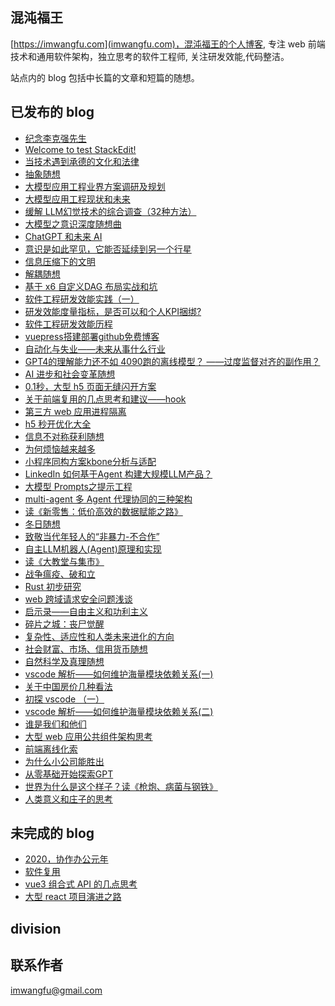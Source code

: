 ## 混沌福王
[https://imwangfu.com](imwangfu.com)，混沌福王的个人博客, 专注 web 前端技术和通用软件架构，独立思考的软件工程师, 关注研发效能,代码整洁。

站点内的 blog 包括中长篇的文章和短篇的随想。

## 已发布的 blog
- [纪念李克强先生](https://imwangfu.com/2023/10/likeqiang.html)
- [Welcome to test StackEdit!](https://imwangfu.com/2024/04/welcomefile.html)
- [当技术遇到承德的文化和法律](https://imwangfu.com/2023/09/about-chengde.html)
- [抽象随想](https://imwangfu.com/2022/06/abstract-thinking.html)
- [大模型应用工程业界方案调研及规划](https://imwangfu.com/2024/03/llm-engineering-survey.html)
- [大模型应用工程现状和未来](https://imwangfu.com/2024/03/llm-engineering-future.html)
- [缓解 LLM幻觉技术的综合调查（32种方法）](https://imwangfu.com/2024/01/llm-illusion.html)
- [大模型之意识深度随想曲](https://imwangfu.com/2024/02/random-deepin-llm-think.html)
- [ChatGPT 和未来 AI](https://imwangfu.com/2023/02/chatgpt-feature.html)
- [意识是如此罕见，它能否延续到另一个行星](https://imwangfu.com/2024/04/consciousness-beyond-earth.html)
- [信息压缩下的文明](https://imwangfu.com/2023/10/civilization.html)
- [解耦随想](https://imwangfu.com/2022/08/coupling-thinking.html)
- [基于 x6 自定义DAG 布局实战和坑](https://imwangfu.com/2023/07/dag-in-x6.html)
- [软件工程研发效能实践（一）](https://imwangfu.com/2022/06/software-efficiency-practice.html)
- [研发效能度量指标，是否可以和个人KPI捆绑?](https://imwangfu.com/2022/08/can-not-measure-software.html)
- [软件工程研发效能历程](https://imwangfu.com/2022/02/software-efficiency.html)
- [vuepress搭建部署github免费博客](https://imwangfu.com/2020/02/github-pages-vuepress.html)
- [自动化与失业——未来从事什么行业](https://imwangfu.com/2022/08/feature-work.html)
- [GPT4的理解能力还不如 4090跑的离线模型？ ——过度监督对齐的副作用？](https://imwangfu.com/2024/03/gpt4-translate-problem.html)
- [AI 进步和社会变革随想](https://imwangfu.com/2023/04/gpt-think-about.html)
- [0.1秒，大型 h5 页面无缝闪开方案](https://imwangfu.com/2020/05/h5-optimize-to-second-opening.html)
- [关于前端复用的几点思考和建议——hook](https://imwangfu.com/2022/09/hook-thinking.html)
- [第三方 web 应用进程隔离](https://imwangfu.com/2020/06/iframe-site-isolation.html)
- [h5 秒开优化大全](https://imwangfu.com/2019/10/hybrid-h5-optimize.html)
- [信息不对称获利随想](https://imwangfu.com/2023/04/information-asymmetry.html)
- [为何烦恼越来越多](https://imwangfu.com/2023/07/how-to-happy.html)
- [小程序同构方案kbone分析与适配](https://imwangfu.com/2019/12/kbone-analyze-and-adapter.html)
- [LinkedIn 如何基于Agent 构建大规模LLM产品？](https://imwangfu.com/2024/05/linkedin-llm-agent.html)
- [大模型 Prompts之提示工程](https://imwangfu.com/2023/09/llm-prmpt-of-cot.html)
- [multi-agent 多 Agent 代理协同的三种架构](https://imwangfu.com/2024/05/muti-agent-llm.html)
- [读《新零售：低价高效的数据赋能之路》](https://imwangfu.com/2020/04/new-retail-think.html)
- [冬日随想](https://imwangfu.com/2020/02/new-years-in-epidemic.html)
- [致敬当代年轻人的“非暴力-不合作”](https://imwangfu.com/2023/05/non-cooperation.html)
- [自主LLM机器人(Agent)原理和实现](https://imwangfu.com/2024/03/opendevin-source.html)
- [读《大教堂与集市》](https://imwangfu.com/2022/09/opensource-culture.html)
- [战争瘟疫、破和立](https://imwangfu.com/2022/12/plague-and-war.html)
- [Rust 初步研究](https://imwangfu.com/2022/12/rust-start-learn.html)
- [web 跨域请求安全问题浅谈](https://imwangfu.com/2022/01/web-csrf.html)
- [启示录——自由主义和功利主义](https://imwangfu.com/2022/11/talk-to-value.html)
- [碎片之城：丧尸觉醒](https://imwangfu.com/2023/05/novel-create-by-ai.html)
- [复杂性、适应性和人类未来进化的方向](https://imwangfu.com/2022/08/the-human-random-thinking.html)
- [社会财富、市场、信用货币随想](https://imwangfu.com/2022/08/the-gdp-random-thinking.html)
- [自然科学及真理随想](https://imwangfu.com/2022/10/the-science-thinking.html)
- [vscode 解析——如何维护海量模块依赖关系(一)](https://imwangfu.com/2022/05/vscode-di1.html)
- [关于中国房价几种看法](https://imwangfu.com/2020/05/think-about-housing-price.html)
- [初探 vscode  （一）](https://imwangfu.com/2022/01/vscode-intro-1.html)
- [vscode 解析——如何维护海量模块依赖关系(二)](https://imwangfu.com/2022/05/vscode-di2.html)
- [谁是我们和他们](https://imwangfu.com/2023/09/we-or-them.html)
- [大型 web 应用公共组件架构思考](https://imwangfu.com/2020/06/web-component-plugin-system.html)
- [前端离线化索](https://imwangfu.com/2019/08/web-offline-explore.html)
- [为什么小公司能胜出](https://imwangfu.com/2024/03/why-small-win.html)
- [从零基础开始探索GPT](https://imwangfu.com/2023/12/zore-to-gpt.html)
- [世界为什么是这个样子？读《枪炮、病菌与钢铁》](https://imwangfu.com/2022/10/why-world.html)
- [人类意义和庄子的思考](https://imwangfu.com/2022/08/human-meaning-zhuangzi.html)
## 未完成的 blog
- [2020，协作办公元年](https://imwangfu.com/2020/02/_2019-collaboration-work.html)
- [软件复用](https://imwangfu.com/2022/07/opp-and-reuse.html)
- [vue3 组合式 API 的几点思考](https://imwangfu.com/2021/10/vue3-composition-api-think.html)
- [大型 react 项目演进之路](https://imwangfu.com/2020/02/web-2020.html)
## division


## 联系作者

imwangfu@gmail.com
<!--stackedit_data:
eyJoaXN0b3J5IjpbMTU2MjQ1MDQzMiwxNDg5ODEwNTczLC03Nz
QwNjAwNV19
-->